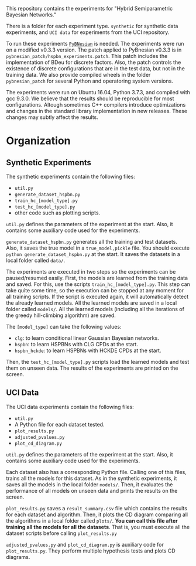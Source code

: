 This repository contains the experiments for "Hybrid Semiparametric Bayesian Networks."

There is a folder for each experiment type. `synthetic` for synthetic data experiments, and `UCI data` for experiments from the UCI repository.

To run these experiments [`PyBNesian`](https://github.com/davenza/PyBNesian) is needed. The experiments were run on a modified v0.3.3 version. The patch applied to PyBnesian v0.3.3 is in `pybnesian_patch/hspbn_experiments.patch`. This patch includes the implementation of BDeu for discrete factors. Also, the patch controls the existence of discrete configurations that are in the test data, but not in the training data. We also provide compiled wheels in the folder `pybnesian_patch` for several Python and operatoring system versions.

The experiments were run on Ubuntu 16.04, Python 3.7.3, and compiled with gcc 9.3.0. We believe that the results should be reproducible for most configurations. Altough sometimes C++ compilers introduce optimizations and changes in the standard library implementation in new releases. These changes may subtly affect the results.

Organization
=================

Synthetic Experiments
---------------------

The synthetic experiments contain the following files:

- `util.py`
- `generate_dataset_hspbn.py`
- `train_hc_[model_type].py`
- `test_hc_[model_type].py`
- other code such as plotting scripts.

`util.py` defines the parameters of the experiment at the start. Also, it contains some auxiliary code used for the experiments.

`generate_dataset_hspbn.py` generates all the training and test datasets. Also, it saves the true model in a `true_model,pickle` file. You should execute `python generate_dataset_hspbn.py` at the start. It saves the datasets in a local folder called `data/`.

The experiments are executed in two steps so the experiments can be paused/resumed easily. First, the models are learned from the training data and saved. For this, use the scripts `train_hc_[model_type].py`. This step can take quite some time, so the execution can be stopped at any moment for all training scripts. If the script is executed again, it will automatically detect the already learned models. All the learned models are saved in a local folder called `models/`. All the learned models (including all the iterations of the greedy hill-climbing algorithm) are saved.

The `[model_type]` can take the following values:

- `clg`: to learn conditional linear Gaussian Bayesian networks.
- `hspbn`: to learn HSPBNs with CLG CPDs at the start.
- `hspbn_hckde`: to learn HSPBNs with HCKDE CPDs at the start.
 
Then, the `test_hc_[model_type].py` scripts load the learned models and test them on unseen data. The results of the experiments are printed on the screen.

UCI Data
--------

The UCI data experiments contain the following files:

- `util.py`
- A Python file for each dataset tested.
- `plot_results.py`
- `adjusted_pvalues.py`
- `plot_cd_diagram.py`

`util.py` defines the parameters of the experiment at the start. Also, it contains some auxiliary code used for the experiments.

Each dataset also has a corresponding Python file. Calling one of this files, trains all the models for this dataset. As in the synthetic experiments, it saves all the models in the local folder `models/`. Then, it evaluates the performance of all models on unseen data and prints the results on the screen.

`plot_results.py` saves a `result_summary.csv` file which contains the results for each dataset and algorithm. Then, it plots the CD diagram comparing all the algorithms in a local folder called `plots/`. **You can call this file after training all the models for all the datasets**. That is, you must execute all the dataset scripts before calling `plot_results.py`

`adjusted_pvalues.py` and `plot_cd_diagram.py` is auxiliary code for `plot_results.py`. They perform multiple hypothesis tests and plots CD diagrams.
